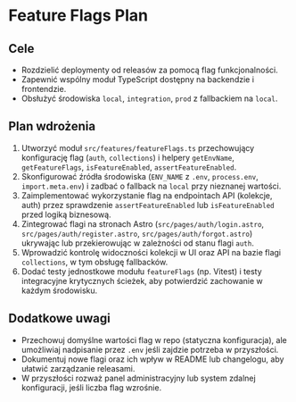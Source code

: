 # Feature Flags Plan

## Cele
- Rozdzielić deploymenty od releasów za pomocą flag funkcjonalności.
- Zapewnić wspólny moduł TypeScript dostępny na backendzie i frontendzie.
- Obsłużyć środowiska `local`, `integration`, `prod` z fallbackiem na `local`.

## Plan wdrożenia
1. Utworzyć moduł `src/features/featureFlags.ts` przechowujący konfigurację flag (`auth`, `collections`) i helpery `getEnvName`, `getFeatureFlags`, `isFeatureEnabled`, `assertFeatureEnabled`.
2. Skonfigurować źródła środowiska (`ENV_NAME` z `.env`, `process.env`, `import.meta.env`) i zadbać o fallback na `local` przy nieznanej wartości.
3. Zaimplementować wykorzystanie flag na endpointach API (kolekcje, auth) przez sprawdzenie `assertFeatureEnabled` lub `isFeatureEnabled` przed logiką biznesową.
4. Zintegrować flagi na stronach Astro (`src/pages/auth/login.astro`, `src/pages/auth/register.astro`, `src/pages/auth/forgot.astro`) ukrywając lub przekierowując w zależności od stanu flagi `auth`.
5. Wprowadzić kontrolę widoczności kolekcji w UI oraz API na bazie flagi `collections`, w tym obsługę fallbacków.
6. Dodać testy jednostkowe modułu `featureFlags` (np. Vitest) i testy integracyjne krytycznych ścieżek, aby potwierdzić zachowanie w każdym środowisku.

## Dodatkowe uwagi
- Przechowuj domyślne wartości flag w repo (statyczna konfiguracja), ale umożliwiaj nadpisanie przez `.env` jeśli zajdzie potrzeba w przyszłości.
- Dokumentuj nowe flagi oraz ich wpływ w README lub changelogu, aby ułatwić zarządzanie releasami.
- W przyszłości rozważ panel administracyjny lub system zdalnej konfiguracji, jeśli liczba flag wzrośnie.

